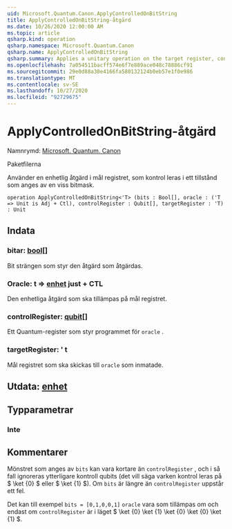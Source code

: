 ```yaml
---
uid: Microsoft.Quantum.Canon.ApplyControlledOnBitString
title: ApplyControlledOnBitString-åtgärd
ms.date: 10/26/2020 12:00:00 AM
ms.topic: article
qsharp.kind: operation
qsharp.namespace: Microsoft.Quantum.Canon
qsharp.name: ApplyControlledOnBitString
qsharp.summary: Applies a unitary operation on the target register, controlled on a a state specified by a given bit mask.
ms.openlocfilehash: 7a054511bacff574e6f7e889ace048c78886cf91
ms.sourcegitcommit: 29e0d88a30e4166fa580132124b0eb57e1f0e986
ms.translationtype: MT
ms.contentlocale: sv-SE
ms.lasthandoff: 10/27/2020
ms.locfileid: "92729675"
---
```

# <a name="applycontrolledonbitstring-operation"></a>ApplyControlledOnBitString-åtgärd

Namnrymd: [Microsoft. Quantum. Canon](xref:Microsoft.Quantum.Canon)

Paketfilerna [](https://nuget.org/packages/)


Använder en enhetlig åtgärd i mål registret, som kontrol leras i ett tillstånd som anges av en viss bitmask.

```qsharp
operation ApplyControlledOnBitString<'T> (bits : Bool[], oracle : ('T => Unit is Adj + Ctl), controlRegister : Qubit[], targetRegister : 'T) : Unit
```


## <a name="input"></a>Indata

### <a name="bits--bool"></a>bitar: [bool](xref:microsoft.quantum.lang-ref.bool)[]

Bit strängen som styr den åtgärd som åtgärdas.


### <a name="oracle--t--unit-adj--ctl"></a>Oracle: t => [enhet](xref:microsoft.quantum.lang-ref.unit) just + CTL

Den enhetliga åtgärd som ska tillämpas på mål registret.


### <a name="controlregister--qubit"></a>controlRegister: [qubit](xref:microsoft.quantum.lang-ref.qubit)[]

Ett Quantum-register som styr programmet för `oracle` .


### <a name="targetregister--t"></a>targetRegister: ' t

Mål registret som ska skickas till `oracle` som inmatade.



## <a name="output--unit"></a>Utdata: [enhet](xref:microsoft.quantum.lang-ref.unit)



## <a name="type-parameters"></a>Typparametrar

### <a name="t"></a>Inte



## <a name="remarks"></a>Kommentarer

Mönstret som anges av `bits` kan vara kortare än `controlRegister` , och i så fall ignoreras ytterligare kontroll qubits (det vill säga varken kontrol leras på $ \ket {0} $ eller $ \ket {1} $).
Om `bits` är längre än `controlRegister` uppstår ett fel.

Det kan till exempel `bits = [0,1,0,0,1]` `oracle` vara som tillämpas om och endast om `controlRegister` är i läget $ \ket {0} \ket {1} \ket {0} \ket {0} \ket {1} $.